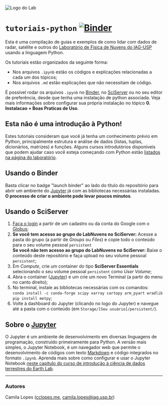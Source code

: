 ![Logo do Lab](https://i.imgur.com/id9h6xi.png)

# `tutoriais-python` [![Binder](https://mybinder.org/badge_logo.svg)](https://mybinder.org/v2/gh/LabNuvens/tutoriais-python/HEAD)
Esta é uma compilação de guias e exemplos de como lidar com dados de radar, satélite e outros do [Laboratório de Física de Nuvens do IAG-USP](http://labnuvens.iag.usp.br) usando a linguagem Python.

Os tutoriais estão organizados da seguinte forma:  
- Nos arquivos `.ipynb` estão os códigos e explicações relacionadas a cada um dos tópicos;
- Nos arquivos `.md` estão explicações que não necessitam de código.

É possível rodar os arquivos `.ipynb` no [Binder](https://mybinder.org/), no [SciServer](https://sciserver.org/) ou no seu editor de preferência, desde que tenha uma instalação de python associada. Veja mais informações sobre configurar sua própria instalação no tópico **0. Instalacao + Boas Praticas de Uso**.

## Esta não é uma introdução à Python!
Estes tutoriais consideram que você já tenha um conhecimento prévio em Python, principalmente estrutura e análise de dados (listas, tuplas, dicionários, matrizes) e funções. Alguns cursos introdutórios disponíveis que podem ajudar caso você esteja começando com Python estão [listados na página do laboratório](https://sites.google.com/iag.usp.br/labnuvens/dados-e-materiais).

## Usando o Binder
Basta clicar no badge "launch binder" ao lado do título do repositório para abrir um ambiente do [Jupyter](https://jupyter.org/) já com as bibliotecas necessárias instaladas. **O processo de criar o ambiente pode levar poucos minutos**.

## Usando o SciServer
1. [Faça o login](https://apps.sciserver.org/login-portal/) a partir de um cadastro ou da conta do Google com o [Globus](https://www.globus.org/);
2. **Se você tem acesso ao grupo do LabNuvens no SciServer:** Acesse a pasta do grupo (a partir de *Groups* ou *Files*) e copie todo o conteúdo para o seu volume pessoal `persistent`   
   **Se você não tem acesso ao grupo do LabNuvens no SciServer:** Baixe o conteúdo deste repositório e faça upload no seu volume pessoal `persistent`;
3. Em _Compute_, crie um container do tipo **SciServer Essentials** selecionando o seu volume pessoal `persistent` como _User Volume_;
4. Abra o container ([Jupyter](https://jupyter.org/)) e um crie um novo Terminal (a partir do menu no canto direito);
5. No terminal, instale as bibliotecas necessárias com os comandos:  
    `conda install -c conda-forge scipy xarray cartopy arm_pyart wradlib`    
    `pip install metpy`;
6. Volte à dashboard do Jupyter (clicando no logo do Jupyter) e navegue até a pasta com o conteúdo (em `Storage/[Seu usuário]/persistent/`).

## Sobre o [Jupyter](https://jupyter.org/)
O Jupyter é um ambiente de desenvolvimento em diversas linguagens de programação, construído primeiramente para Python. A versão mais simples, o Jupyter Notebook, é um navegador web que permite o desenvolvimento de códigos com texto [Markdown](https://www.markdownguide.org/) e código integrados no formato `.ipynb`. Aprenda mais sobre como configurar e usar o Jupyter Notebook [neste capítulo do curso de introdução à ciência de dados terrestres do Earth Lab](https://www.earthdatascience.org/courses/intro-to-earth-data-science/open-reproducible-science/jupyter-python/).

---

### Autores

Camila Lopes ([cclopes.me](https://cclopes.me/), camila.lopes@iag.usp.br)
